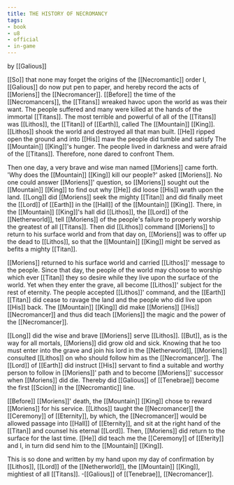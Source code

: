 ```yaml
---
title: THE HISTORY OF NECROMANCY
tags:
- book
- u8
- official
- in-game
---
```


by [[Galious]]  
  
[[So]] that none may forget the origins of the [[Necromantic]] order I, [[Galious]] do now put pen to paper, and hereby record the acts of [[Moriens]] the [[Necromancer]]. [[Before]] the time of the [[Necromancers]], the [[Titans]] wreaked havoc upon the world as was their want. The people suffered and many were killed at the hands of the immortal [[Titans]]. The most terrible and powerful of all of the [[Titans]] was [[Lithos]], the [[Titan]] of [[Earth]], called The [[Mountain]] [[King]]. [[Lithos]] shook the world and destroyed all that man built. [[He]] ripped open the ground and into [[His]] maw the people did tumble and satisfy The [[Mountain]] [[King]]'s hunger. The people lived in darkness and were afraid of the [[Titans]]. Therefore, none dared to confront Them.  
  
Then one day, a very brave and wise man named [[Moriens]] came forth. 'Why does the [[Mountain]] [[King]] kill our people?' asked [[Moriens]]. No one could answer [[Moriens]]' question, so [[Moriens]] sought out the [[Mountain]] [[King]] to find out why [[He]] did loose [[His]] wrath upon the land. [[Long]] did [[Moriens]] seek the mighty [[Titan]] and did finally meet the [[Lord]] of [[Earth]] in the [[Hall]] of the [[Mountain]] [[King]]. There, in the [[Mountain]] [[King]]'s hall did [[Lithos]], the [[Lord]] of the [[Netherworld]], tell [[Moriens]] of the people's failure to properly worship the greatest of all [[Titans]]. Then did [[Lithos]] command [[Moriens]] to return to his surface world and from that day on, [[Moriens]] was to offer up the dead to [[Lithos]], so that the [[Mountain]] [[King]] might be served as befits a mighty [[Titan]].  
  
[[Moriens]] returned to his surface world and carried [[Lithos]]' message to the people. Since that day, the people of the world may choose to worship which ever [[Titan]] they so desire while they live upon the surface of the world. Yet when they enter the grave, all become [[Lithos]]' subject for the rest of eternity. The people accepted [[Lithos]]' command, and the [[Earth]] [[Titan]] did cease to ravage the land and the people who did live upon [[His]] back. The [[Mountain]] [[King]] did make [[Moriens]] [[His]] [[Necromancer]] and thus did teach [[Moriens]] the magic and the power of the [[Necromancer]].  
  
[[Long]] did the wise and brave [[Moriens]] serve [[Lithos]]. [[But]], as is the way for all mortals, [[Moriens]] did grow old and sick. Knowing that he too must enter into the grave and join his lord in the [[Netherworld]], [[Moriens]] consulted [[Lithos]] on who should follow him as the [[Necromancer]]. The [[Lord]] of [[Earth]] did instruct [[His]] servant to find a suitable and worthy person to follow in [[Moriens]]' path and to become [[Moriens]]' successor when [[Moriens]] did die. Thereby did [[Galious]] of [[Tenebrae]] become the first [[Scion]] in the [[Necromantic]] line.  
  
[[Before]] [[Moriens]]' death, the [[Mountain]] [[King]] chose to reward [[Moriens]] for his service. [[Lithos]] taught the [[Necromancer]] the [[Ceremony]] of [[Eternity]], by which, the [[Necromancer]] would be allowed passage into [[Hall]] of [[Eternity]], and sit at the right hand of the [[Titan]] and counsel his eternal [[Lord]]. Then, [[Moriens]] did return to the surface for the last time. [[He]] did teach me the [[Ceremony]] of [[Eterity]] and I, in turn did send him to the [[Mountain]] [[King]].  
  
This is so done and written by my hand upon my day of confirmation by [[Lithos]], [[Lord]] of the [[Netherworld]], the [[Mountain]] [[King]], mightiest of all [[Titans]]. -[[Galious]] of [[Tenebrae]], [[Necromancer]].